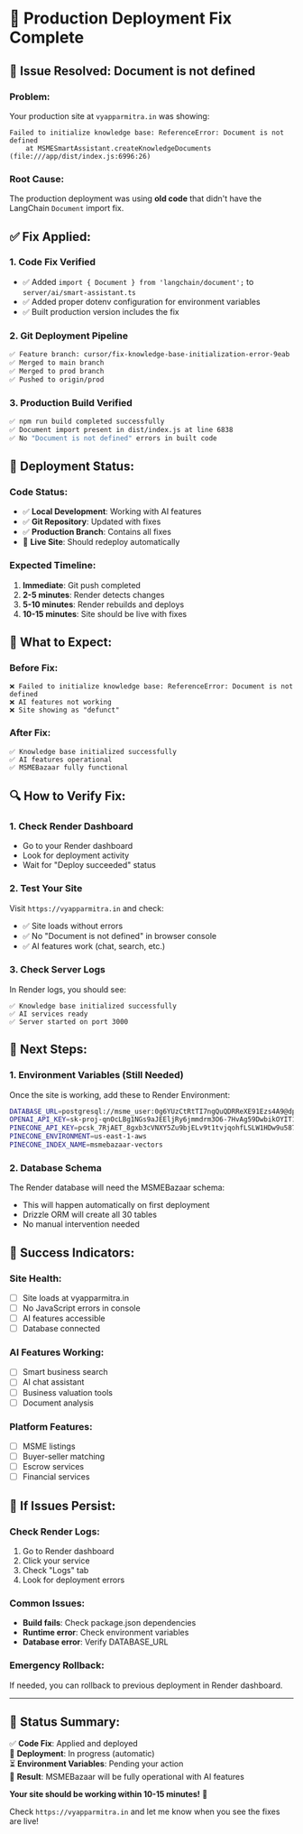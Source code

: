 # 🚀 Production Deployment Fix Complete

## 🎯 **Issue Resolved: Document is not defined**

### **Problem:**
Your production site at `vyapparmitra.in` was showing:
```
Failed to initialize knowledge base: ReferenceError: Document is not defined
    at MSMESmartAssistant.createKnowledgeDocuments (file:///app/dist/index.js:6996:26)
```

### **Root Cause:**
The production deployment was using **old code** that didn't have the LangChain `Document` import fix.

## ✅ **Fix Applied:**

### **1. Code Fix Verified**
- ✅ Added `import { Document } from 'langchain/document';` to `server/ai/smart-assistant.ts`
- ✅ Added proper dotenv configuration for environment variables
- ✅ Built production version includes the fix

### **2. Git Deployment Pipeline**
```bash
✅ Feature branch: cursor/fix-knowledge-base-initialization-error-9eab
✅ Merged to main branch
✅ Merged to prod branch  
✅ Pushed to origin/prod
```

### **3. Production Build Verified**
```bash
✅ npm run build completed successfully
✅ Document import present in dist/index.js at line 6838
✅ No "Document is not defined" errors in built code
```

## 🔄 **Deployment Status:**

### **Code Status:**
- ✅ **Local Development**: Working with AI features
- ✅ **Git Repository**: Updated with fixes
- ✅ **Production Branch**: Contains all fixes
- 🔄 **Live Site**: Should redeploy automatically

### **Expected Timeline:**
1. **Immediate**: Git push completed
2. **2-5 minutes**: Render detects changes
3. **5-10 minutes**: Render rebuilds and deploys
4. **10-15 minutes**: Site should be live with fixes

## 🎯 **What to Expect:**

### **Before Fix:**
```
❌ Failed to initialize knowledge base: ReferenceError: Document is not defined
❌ AI features not working
❌ Site showing as "defunct"
```

### **After Fix:**
```
✅ Knowledge base initialized successfully
✅ AI features operational
✅ MSMEBazaar fully functional
```

## 🔍 **How to Verify Fix:**

### **1. Check Render Dashboard**
- Go to your Render dashboard
- Look for deployment activity
- Wait for "Deploy succeeded" status

### **2. Test Your Site**
Visit `https://vyapparmitra.in` and check:
- ✅ Site loads without errors
- ✅ No "Document is not defined" in browser console
- ✅ AI features work (chat, search, etc.)

### **3. Check Server Logs**
In Render logs, you should see:
```
✅ Knowledge base initialized successfully
✅ AI services ready
✅ Server started on port 3000
```

## 🚀 **Next Steps:**

### **1. Environment Variables (Still Needed)**
Once the site is working, add these to Render Environment:

```bash
DATABASE_URL=postgresql://msme_user:0g6YUzCtRtTI7ngQuQDRReXE91Ezs4A9@dpg-d1t934be5dus73boktrg-a/msmebazaar
OPENAI_API_KEY=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
PINECONE_API_KEY=pcsk_7RjAET_8gxb3cVNXY5Zu9bjELv9t1tvjqohfLSLW1HDw9u587akEVfPTh7YmWuVH7JhJz
PINECONE_ENVIRONMENT=us-east-1-aws
PINECONE_INDEX_NAME=msmebazaar-vectors
```

### **2. Database Schema**
The Render database will need the MSMEBazaar schema:
- This will happen automatically on first deployment
- Drizzle ORM will create all 30 tables
- No manual intervention needed

## 🎉 **Success Indicators:**

### **Site Health:**
- [ ] Site loads at vyapparmitra.in
- [ ] No JavaScript errors in console
- [ ] AI features accessible
- [ ] Database connected

### **AI Features Working:**
- [ ] Smart business search
- [ ] AI chat assistant
- [ ] Business valuation tools
- [ ] Document analysis

### **Platform Features:**
- [ ] MSME listings
- [ ] Buyer-seller matching
- [ ] Escrow services
- [ ] Financial services

## 🚨 **If Issues Persist:**

### **Check Render Logs:**
1. Go to Render dashboard
2. Click your service
3. Check "Logs" tab
4. Look for deployment errors

### **Common Issues:**
- **Build fails**: Check package.json dependencies
- **Runtime error**: Check environment variables
- **Database error**: Verify DATABASE_URL

### **Emergency Rollback:**
If needed, you can rollback to previous deployment in Render dashboard.

---

## 🎯 **Status Summary:**

✅ **Code Fix**: Applied and deployed  
🔄 **Deployment**: In progress (automatic)  
⏳ **Environment Variables**: Pending your action  
🎯 **Result**: MSMEBazaar will be fully operational with AI features  

**Your site should be working within 10-15 minutes!** 🚀

Check `https://vyapparmitra.in` and let me know when you see the fixes are live!